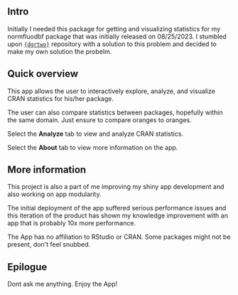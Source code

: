 ## Intro

Initially I needed this package for getting and visualizing statistics for my normfluodbf package that was initially released on 08/25/2023. I stumbled upon [`{dgrtwo}`](https://github.com/dgrtwo/cranview/tree/master) repository with a solution to this problem and decided to make my own solution the probelm.

## Quick overview

This app allows the user to interactively explore, analyze, and visualize CRAN statistics for his/her package.

The user can also compare statistics between packages, hopefully within the same domain. Just ensure to compare oranges to oranges.

Select the **<i class="fa fa-table"></i> Analyze** tab to view and analyze CRAN statistics.

Select the **<i class="fa fa-info"></i> About** tab to view more information on the app.


## More information

This project is also a part of me improving my shiny app development and also working on app modularity.

The initial deployment of the app suffered serious performance issues and this iteration of the product has shown my knowledge improvement with an app that is probably 10x more performance.

The App has no affiliation to RStudio or CRAN. Some packages might not be present, don't feel snubbed.

## Epilogue

Dont ask me anything. Enjoy the App!
